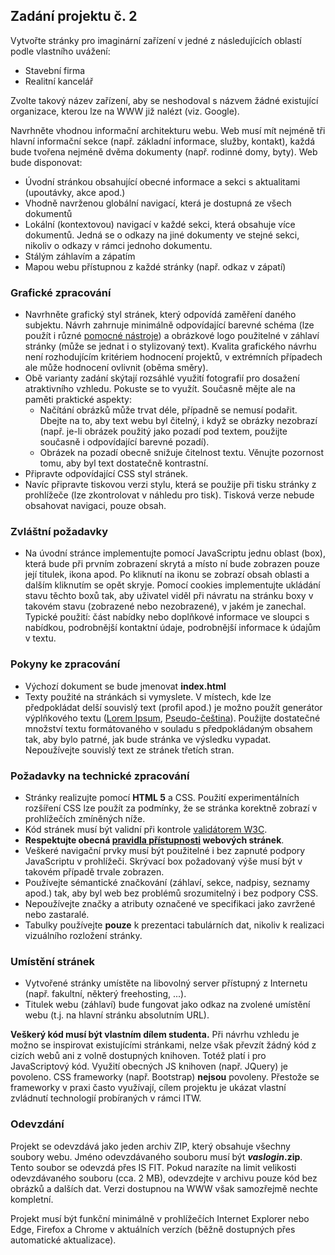 <h2>Zadání projektu č. 2</h2>
<p>Vytvořte stránky pro imaginární zařízení v jedné z následujících oblastí podle vlastního uvážení:</p>
<ul>
<li>Stavební firma</li>
<li>Realitní kancelář</li>
</ul>

<p>Zvolte takový název zařízení, aby se neshodoval s názvem žádné existující organizace, kterou lze na WWW již nalézt (viz. Google).</p>
<p>Navrhněte vhodnou informační architekturu webu. Web musí mít nejméně tři hlavní informační sekce (např. základní informace, služby, kontakt), každá bude tvořena nejméně dvěma dokumenty (např. rodinné domy, byty). Web bude disponovat:</p>
<ul>
    <li>Úvodní stránkou obsahující obecné informace a sekci s aktualitami
	(upoutávky, akce apod.)</li>
    <li>Vhodně navrženou globální navigací, která je dostupná ze všech dokumentů</li>
    <li>Lokální (kontextovou) navigací v každé sekci, která obsahuje více dokumentů. Jedná se o odkazy na jiné dokumenty ve stejné sekci, nikoliv o odkazy v rámci jednoho dokumentu.</li>
    <li>Stálým záhlavím a zápatím</li>
    <li>Mapou webu přístupnou z každé stránky (např. odkaz v zápatí)</li>
</ul>

<h3>Grafické zpracování</h3>
<ul>
<li>Navrhněte grafický styl stránek, který odpovídá zaměření daného subjektu. Návrh zahrnuje minimálně odpovídající barevné schéma (lze použít i různé <a href="http://wellstyled.com/tools/">pomocné nástroje</a>) a obrázkové logo použitelné v záhlaví stránky (může se jednat i o stylizovaný text). Kvalita grafického návrhu není rozhodujícím kritériem hodnocení projektů, v extrémních případech ale může hodnocení ovlivnit (oběma směry).</li>
<li>Obě varianty zadání skýtají rozsáhlé využití fotografií pro dosažení atraktivního vzhledu. Pokuste se to využít. Současně mějte ale na paměti praktické aspekty:
    <ul>
    <li>Načítání obrázků může trvat déle, případně se nemusí podařit. Dbejte na to, aby text webu byl čitelný, i když se obrázky nezobrazí (např. je-li obrázek použitý jako pozadí pod textem, použijte současně i odpovídající barevné pozadí).</li>
    <li>Obrázek na pozadí obecně snižuje čitelnost textu. Věnujte pozornost tomu, aby byl text dostatečně kontrastní.</li>
    </ul>
</li>
<li>Připravte odpovídající CSS styl stránek.</li>
<li>Navíc připravte tiskovou verzi stylu, která se použije při tisku stránky z prohlížeče (lze zkontrolovat v náhledu pro tisk). Tisková verze nebude obsahovat navigaci, pouze obsah.</li>
</ul>

<h3>Zvláštní požadavky</h3>
<ul>
<li>Na úvodní stránce implementujte pomocí JavaScriptu jednu oblast (box), která bude při prvním zobrazení skrytá a místo ní bude zobrazen pouze její titulek, ikona apod. Po kliknutí na ikonu se zobrazí obsah oblasti a dalším kliknutím se opět skryje. Pomocí cookies implementujte ukládání stavu těchto boxů tak, aby uživatel viděl při návratu na stránku boxy v takovém stavu (zobrazené nebo nezobrazené), v jakém je zanechal. Typické použití: část nabídky nebo doplňkové informace ve sloupci s nabídkou, podrobnější kontaktní údaje, podrobnější informace k údajům v textu.</li>
</ul>

<h3>Pokyny ke zpracování</h3>
<ul>
<li>Výchozí dokument se bude jmenovat <strong>index.html</strong></li>
<li>Texty použité na stránkách si vymyslete. V místech, kde lze předpokládat delší souvislý text (profil apod.) je možno použít generátor výplňkového textu
(<a href="http://www.lipsum.com/">Lorem Ipsum</a>,
<a href="http://www.wellstyled.com/tools/">Pseudo-čeština</a>). Použijte
dostatečné množství textu formátovaného v souladu s předpokládaným obsahem tak, aby bylo patrné, jak bude stránka ve výsledku vypadat. Nepoužívejte souvislý text ze stránek třetích stran.
</li>
</ul>

<h3>Požadavky na technické zpracování</h3>
<ul>
<li>Stránky realizujte pomocí <strong>HTML 5</strong> a CSS. Použití experimentálních rozšíření CSS lze použít za podmínky, že se stránka korektně zobrazí v prohlížečích zmíněných níže.</li>
<li>Kód stránek musí být validní při kontrole <a href="http://validator.w3.org">validátorem W3C</a>.</li>
<li><strong>Respektujte obecná <a href="http://www.pravidla-pristupnosti.cz/">pravidla přístupnosti</a> webových stránek</strong>.</li>
<li>Veškeré navigační prvky musí být použitelné i bez zapnuté podpory JavaScriptu v prohlížeči. Skrývací box požadovaný výše musí být v takovém případě trvale zobrazen.</li>
<li>Používejte sémantické značkování (záhlaví, sekce, nadpisy, seznamy apod.) tak, aby byl web bez problémů srozumitelný i bez podpory CSS.</li>
<li>Nepoužívejte značky a atributy označené ve specifikaci jako zavržené nebo zastaralé.</li>
<li>Tabulky používejte <strong>pouze</strong> k prezentaci tabulárních dat,
nikoliv k realizaci vizuálního rozložení stránky.</li>
</ul>

<h3>Umístění stránek</h3>
<ul>
<li>Vytvořené stránky umístěte na libovolný server přístupný z Internetu (např. fakultní, některý freehosting, ...).</li>
<li>Titulek webu (záhlaví) bude fungovat jako odkaz na zvolené umístění webu (t.j. na hlavní stránku absolutním URL).</li>
</ul>

<p><strong>Veškerý kód musí být vlastním dílem studenta.</strong> Při návrhu vzhledu je možno se inspirovat existujícími stránkami, nelze však převzít žádný kód z cizích webů ani z volně dostupných knihoven. Totéž platí i pro JavaScriptový kód. Využití obecných JS knihoven (např. JQuery) je povoleno. CSS frameworky (např. Bootstrap) <strong>nejsou</strong> povoleny. Přestože se frameworky v praxi často využívají, cílem projektu je ukázat vlastní zvládnutí technologií probíraných v rámci ITW.</p>

<h3>Odevzdání</h3>
<p>Projekt se odevzdává jako jeden archiv ZIP, který obsahuje všechny
soubory webu. Jméno odevzdávaného souboru musí být 
<strong><i>vaslogin</i>.zip</strong>. Tento soubor se odevzdá přes IS FIT. Pokud narazíte na limit velikosti odevzdávaného souboru (cca. 2 MB), odevzdejte v archivu pouze kód bez obrázků a dalších dat. Verzi dostupnou na WWW však samozřejmě nechte kompletní.</p>

<p>Projekt musí být funkční minimálně v prohlížečích Internet Explorer nebo Edge, Firefox a Chrome v aktuálních verzích (běžně dostupných přes automatické aktualizace).</p>
